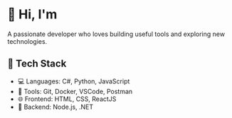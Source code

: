 # 👋 Hi, I'm 
A passionate developer who loves building useful tools and exploring new technologies.
## 🚀 Tech Stack
- 💻 Languages: C#, Python, JavaScript
- 🧰 Tools: Git, Docker, VSCode, Postman
- 🌐 Frontend: HTML, CSS, ReactJS
- 🔧 Backend: Node.js, .NET
